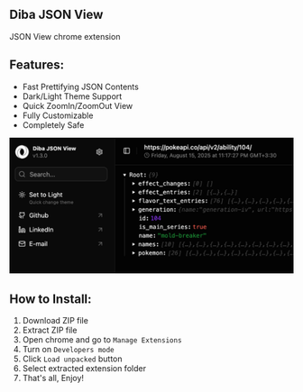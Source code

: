 ## Diba JSON View
JSON View chrome extension

## Features:

- Fast Prettifying JSON Contents
- Dark/Light Theme Support 
- Quick ZoomIn/ZoomOut View
- Fully Customizable
- Completely Safe

![Screenshot](screenshot.png)

## How to Install:
1. Download ZIP file
2. Extract ZIP file
3. Open chrome and go to `Manage Extensions`
4. Turn on `Developers mode`
5. Click `Load unpacked` button
6. Select extracted extension folder
7. That's all, Enjoy!
